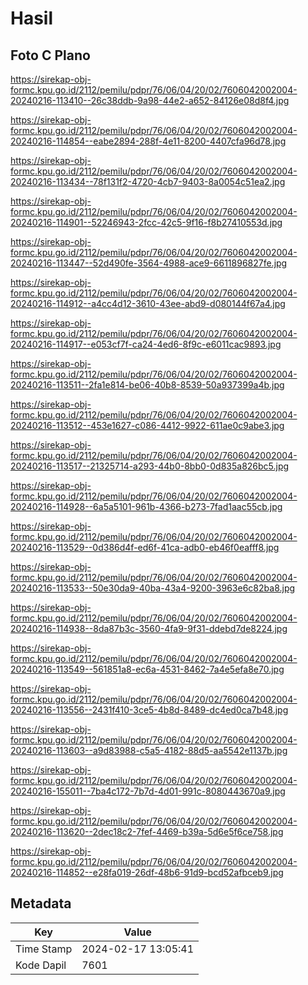 # Hasil

## Foto C Plano

https://sirekap-obj-formc.kpu.go.id/2112/pemilu/pdpr/76/06/04/20/02/7606042002004-20240216-113410--26c38ddb-9a98-44e2-a652-84126e08d8f4.jpg

https://sirekap-obj-formc.kpu.go.id/2112/pemilu/pdpr/76/06/04/20/02/7606042002004-20240216-114854--eabe2894-288f-4e11-8200-4407cfa96d78.jpg

https://sirekap-obj-formc.kpu.go.id/2112/pemilu/pdpr/76/06/04/20/02/7606042002004-20240216-113434--78f131f2-4720-4cb7-9403-8a0054c51ea2.jpg

https://sirekap-obj-formc.kpu.go.id/2112/pemilu/pdpr/76/06/04/20/02/7606042002004-20240216-114901--52246943-2fcc-42c5-9f16-f8b27410553d.jpg

https://sirekap-obj-formc.kpu.go.id/2112/pemilu/pdpr/76/06/04/20/02/7606042002004-20240216-113447--52d490fe-3564-4988-ace9-6611896827fe.jpg

https://sirekap-obj-formc.kpu.go.id/2112/pemilu/pdpr/76/06/04/20/02/7606042002004-20240216-114912--a4cc4d12-3610-43ee-abd9-d080144f67a4.jpg

https://sirekap-obj-formc.kpu.go.id/2112/pemilu/pdpr/76/06/04/20/02/7606042002004-20240216-114917--e053cf7f-ca24-4ed6-8f9c-e6011cac9893.jpg

https://sirekap-obj-formc.kpu.go.id/2112/pemilu/pdpr/76/06/04/20/02/7606042002004-20240216-113511--2fa1e814-be06-40b8-8539-50a937399a4b.jpg

https://sirekap-obj-formc.kpu.go.id/2112/pemilu/pdpr/76/06/04/20/02/7606042002004-20240216-113512--453e1627-c086-4412-9922-611ae0c9abe3.jpg

https://sirekap-obj-formc.kpu.go.id/2112/pemilu/pdpr/76/06/04/20/02/7606042002004-20240216-113517--21325714-a293-44b0-8bb0-0d835a826bc5.jpg

https://sirekap-obj-formc.kpu.go.id/2112/pemilu/pdpr/76/06/04/20/02/7606042002004-20240216-114928--6a5a5101-961b-4366-b273-7fad1aac55cb.jpg

https://sirekap-obj-formc.kpu.go.id/2112/pemilu/pdpr/76/06/04/20/02/7606042002004-20240216-113529--0d386d4f-ed6f-41ca-adb0-eb46f0eafff8.jpg

https://sirekap-obj-formc.kpu.go.id/2112/pemilu/pdpr/76/06/04/20/02/7606042002004-20240216-113533--50e30da9-40ba-43a4-9200-3963e6c82ba8.jpg

https://sirekap-obj-formc.kpu.go.id/2112/pemilu/pdpr/76/06/04/20/02/7606042002004-20240216-114938--8da87b3c-3560-4fa9-9f31-ddebd7de8224.jpg

https://sirekap-obj-formc.kpu.go.id/2112/pemilu/pdpr/76/06/04/20/02/7606042002004-20240216-113549--561851a8-ec6a-4531-8462-7a4e5efa8e70.jpg

https://sirekap-obj-formc.kpu.go.id/2112/pemilu/pdpr/76/06/04/20/02/7606042002004-20240216-113556--2431f410-3ce5-4b8d-8489-dc4ed0ca7b48.jpg

https://sirekap-obj-formc.kpu.go.id/2112/pemilu/pdpr/76/06/04/20/02/7606042002004-20240216-113603--a9d83988-c5a5-4182-88d5-aa5542e1137b.jpg

https://sirekap-obj-formc.kpu.go.id/2112/pemilu/pdpr/76/06/04/20/02/7606042002004-20240216-155011--7ba4c172-7b7d-4d01-991c-8080443670a9.jpg

https://sirekap-obj-formc.kpu.go.id/2112/pemilu/pdpr/76/06/04/20/02/7606042002004-20240216-113620--2dec18c2-7fef-4469-b39a-5d6e5f6ce758.jpg

https://sirekap-obj-formc.kpu.go.id/2112/pemilu/pdpr/76/06/04/20/02/7606042002004-20240216-114852--e28fa019-26df-48b6-91d9-bcd52afbceb9.jpg


## Metadata

| Key        | Value               |
| ---------- | ------------------- |
| Time Stamp | 2024-02-17 13:05:41 |
| Kode Dapil | 7601                |



